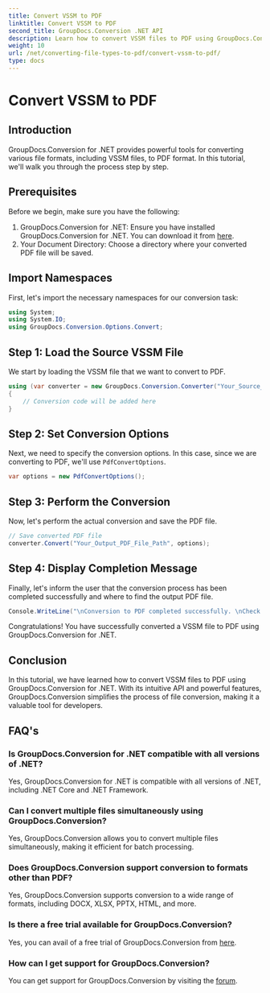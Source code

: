 ```yaml
---
title: Convert VSSM to PDF
linktitle: Convert VSSM to PDF
second_title: GroupDocs.Conversion .NET API
description: Learn how to convert VSSM files to PDF using GroupDocs.Conversion for .NET. Easy-to-follow tutorial with step-by-step instructions.
weight: 10
url: /net/converting-file-types-to-pdf/convert-vssm-to-pdf/
type: docs
---
```

# Convert VSSM to PDF

## Introduction
GroupDocs.Conversion for .NET provides powerful tools for converting various file formats, including VSSM files, to PDF format. In this tutorial, we'll walk you through the process step by step.
## Prerequisites
Before we begin, make sure you have the following:
1. GroupDocs.Conversion for .NET: Ensure you have installed GroupDocs.Conversion for .NET. You can download it from [here](https://releases.groupdocs.com/conversion/net/).
2. Your Document Directory: Choose a directory where your converted PDF file will be saved.

## Import Namespaces
First, let's import the necessary namespaces for our conversion task:
```csharp
using System;
using System.IO;
using GroupDocs.Conversion.Options.Convert;
```
## Step 1: Load the Source VSSM File
We start by loading the VSSM file that we want to convert to PDF.
```csharp
using (var converter = new GroupDocs.Conversion.Converter("Your_Source_VSSM_File_Path"))
{
    // Conversion code will be added here
}
```
## Step 2: Set Conversion Options
Next, we need to specify the conversion options. In this case, since we are converting to PDF, we'll use `PdfConvertOptions`.
```csharp
var options = new PdfConvertOptions();
```
## Step 3: Perform the Conversion
Now, let's perform the actual conversion and save the PDF file.
```csharp
// Save converted PDF file
converter.Convert("Your_Output_PDF_File_Path", options);
```
## Step 4: Display Completion Message
Finally, let's inform the user that the conversion process has been completed successfully and where to find the output PDF file.
```csharp
Console.WriteLine("\nConversion to PDF completed successfully. \nCheck output in {0}", "Your_Output_Folder_Path");
```
Congratulations! You have successfully converted a VSSM file to PDF using GroupDocs.Conversion for .NET.

## Conclusion
In this tutorial, we have learned how to convert VSSM files to PDF using GroupDocs.Conversion for .NET. With its intuitive API and powerful features, GroupDocs.Conversion simplifies the process of file conversion, making it a valuable tool for developers.
## FAQ's
### Is GroupDocs.Conversion for .NET compatible with all versions of .NET?
Yes, GroupDocs.Conversion for .NET is compatible with all versions of .NET, including .NET Core and .NET Framework.
### Can I convert multiple files simultaneously using GroupDocs.Conversion?
Yes, GroupDocs.Conversion allows you to convert multiple files simultaneously, making it efficient for batch processing.
### Does GroupDocs.Conversion support conversion to formats other than PDF?
Yes, GroupDocs.Conversion supports conversion to a wide range of formats, including DOCX, XLSX, PPTX, HTML, and more.
### Is there a free trial available for GroupDocs.Conversion?
Yes, you can avail of a free trial of GroupDocs.Conversion from [here](https://releases.groupdocs.com/).
### How can I get support for GroupDocs.Conversion?
You can get support for GroupDocs.Conversion by visiting the [forum](https://forum.groupdocs.com/c/conversion/11).
